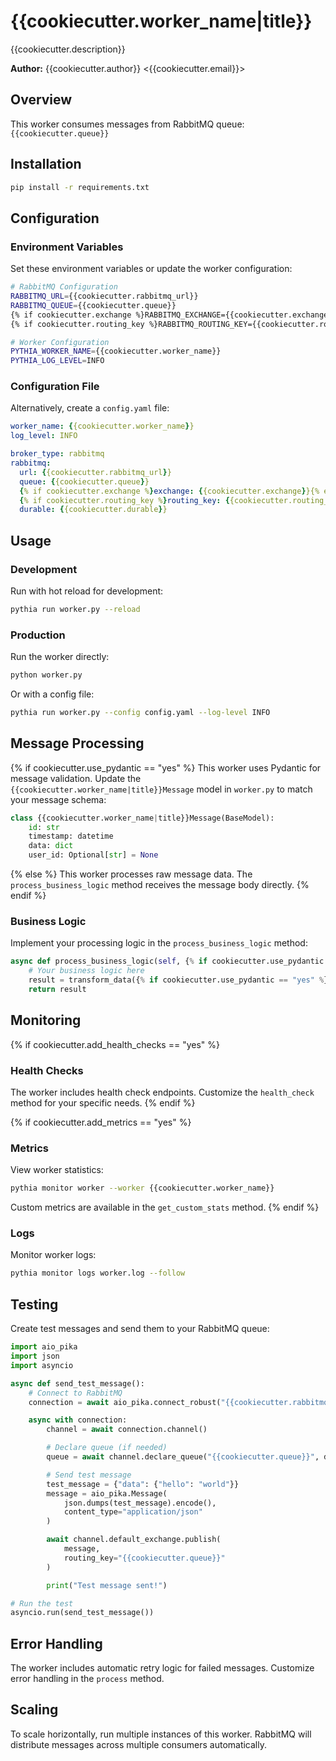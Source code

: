 # {{cookiecutter.worker_name|title}}

{{cookiecutter.description}}

**Author:** {{cookiecutter.author}} <{{cookiecutter.email}}>

## Overview

This worker consumes messages from RabbitMQ queue: `{{cookiecutter.queue}}`

## Installation

```bash
pip install -r requirements.txt
```

## Configuration

### Environment Variables

Set these environment variables or update the worker configuration:

```bash
# RabbitMQ Configuration
RABBITMQ_URL={{cookiecutter.rabbitmq_url}}
RABBITMQ_QUEUE={{cookiecutter.queue}}
{% if cookiecutter.exchange %}RABBITMQ_EXCHANGE={{cookiecutter.exchange}}{% endif %}
{% if cookiecutter.routing_key %}RABBITMQ_ROUTING_KEY={{cookiecutter.routing_key}}{% endif %}

# Worker Configuration
PYTHIA_WORKER_NAME={{cookiecutter.worker_name}}
PYTHIA_LOG_LEVEL=INFO
```

### Configuration File

Alternatively, create a `config.yaml` file:

```yaml
worker_name: {{cookiecutter.worker_name}}
log_level: INFO

broker_type: rabbitmq
rabbitmq:
  url: {{cookiecutter.rabbitmq_url}}
  queue: {{cookiecutter.queue}}
  {% if cookiecutter.exchange %}exchange: {{cookiecutter.exchange}}{% endif %}
  {% if cookiecutter.routing_key %}routing_key: {{cookiecutter.routing_key}}{% endif %}
  durable: {{cookiecutter.durable}}
```

## Usage

### Development

Run with hot reload for development:

```bash
pythia run worker.py --reload
```

### Production

Run the worker directly:

```bash
python worker.py
```

Or with a config file:

```bash
pythia run worker.py --config config.yaml --log-level INFO
```

## Message Processing

{% if cookiecutter.use_pydantic == "yes" %}
This worker uses Pydantic for message validation. Update the `{{cookiecutter.worker_name|title}}Message` model in `worker.py` to match your message schema:

```python
class {{cookiecutter.worker_name|title}}Message(BaseModel):
    id: str
    timestamp: datetime
    data: dict
    user_id: Optional[str] = None
```
{% else %}
This worker processes raw message data. The `process_business_logic` method receives the message body directly.
{% endif %}

### Business Logic

Implement your processing logic in the `process_business_logic` method:

```python
async def process_business_logic(self, {% if cookiecutter.use_pydantic == "yes" %}validated_message{% else %}message_data{% endif %}):
    # Your business logic here
    result = transform_data({% if cookiecutter.use_pydantic == "yes" %}validated_message.data{% else %}message_data{% endif %})
    return result
```

## Monitoring

{% if cookiecutter.add_health_checks == "yes" %}
### Health Checks

The worker includes health check endpoints. Customize the `health_check` method for your specific needs.
{% endif %}

{% if cookiecutter.add_metrics == "yes" %}
### Metrics

View worker statistics:

```bash
pythia monitor worker --worker {{cookiecutter.worker_name}}
```

Custom metrics are available in the `get_custom_stats` method.
{% endif %}

### Logs

Monitor worker logs:

```bash
pythia monitor logs worker.log --follow
```

## Testing

Create test messages and send them to your RabbitMQ queue:

```python
import aio_pika
import json
import asyncio

async def send_test_message():
    # Connect to RabbitMQ
    connection = await aio_pika.connect_robust("{{cookiecutter.rabbitmq_url}}")

    async with connection:
        channel = await connection.channel()

        # Declare queue (if needed)
        queue = await channel.declare_queue("{{cookiecutter.queue}}", durable={{cookiecutter.durable}})

        # Send test message
        test_message = {"data": {"hello": "world"}}
        message = aio_pika.Message(
            json.dumps(test_message).encode(),
            content_type="application/json"
        )

        await channel.default_exchange.publish(
            message,
            routing_key="{{cookiecutter.queue}}"
        )

        print("Test message sent!")

# Run the test
asyncio.run(send_test_message())
```

## Error Handling

The worker includes automatic retry logic for failed messages. Customize error handling in the `process` method.

## Scaling

To scale horizontally, run multiple instances of this worker. RabbitMQ will distribute messages across multiple consumers automatically.
